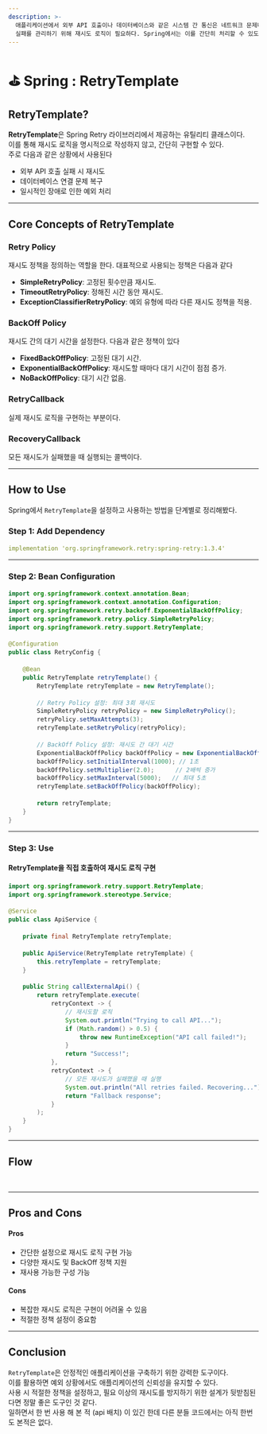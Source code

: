 ```yaml
---
description: >-
  애플리케이션에서 외부 API 호출이나 데이터베이스와 같은 시스템 간 통신은 네트워크 문제나 일시적인 장애로 인해 실패할 수 있다. 이러한
  실패를 관리하기 위해 재시도 로직이 필요하다. Spring에서는 이를 간단히 처리할 수 있도록 RetryTemplate을 제공한다.
---
```


# ⛳ Spring : RetryTemplate

## RetryTemplate?

**RetryTemplate**은 Spring Retry 라이브러리에서 제공하는 유틸리티 클래스이다. \
이를 통해 재시도 로직을 명시적으로 작성하지 않고, 간단히 구현할 수 있다. \
주로 다음과 같은 상황에서 사용된다

* 외부 API 호출 실패 시 재시도
* 데이터베이스 연결 문제 복구
* 일시적인 장애로 인한 예외 처리

***

## Core Concepts of RetryTemplate

### Retry Policy

재시도 정책을 정의하는 역할을 한다. 대표적으로 사용되는 정책은 다음과 같다

* **SimpleRetryPolicy**: 고정된 횟수만큼 재시도.
* **TimeoutRetryPolicy**: 정해진 시간 동안 재시도.
* **ExceptionClassifierRetryPolicy**: 예외 유형에 따라 다른 재시도 정책을 적용.

### BackOff Policy

재시도 간의 대기 시간을 설정한다. 다음과 같은 정책이 있다

* **FixedBackOffPolicy**: 고정된 대기 시간.
* **ExponentialBackOffPolicy**: 재시도할 때마다 대기 시간이 점점 증가.
* **NoBackOffPolicy**: 대기 시간 없음.

### RetryCallback

실제 재시도 로직을 구현하는 부분이다.

### RecoveryCallback

모든 재시도가 실패했을 때 실행되는 콜백이다.

***

## How to Use&#x20;

Spring에서 `RetryTemplate`을 설정하고 사용하는 방법을 단계별로 정리해봤다.

### Step 1: Add Dependency&#x20;

```yaml
implementation 'org.springframework.retry:spring-retry:1.3.4'
```

***

### Step 2: Bean Configuration

```java
import org.springframework.context.annotation.Bean;
import org.springframework.context.annotation.Configuration;
import org.springframework.retry.backoff.ExponentialBackOffPolicy;
import org.springframework.retry.policy.SimpleRetryPolicy;
import org.springframework.retry.support.RetryTemplate;

@Configuration
public class RetryConfig {

    @Bean
    public RetryTemplate retryTemplate() {
        RetryTemplate retryTemplate = new RetryTemplate();

        // Retry Policy 설정: 최대 3회 재시도
        SimpleRetryPolicy retryPolicy = new SimpleRetryPolicy();
        retryPolicy.setMaxAttempts(3);
        retryTemplate.setRetryPolicy(retryPolicy);

        // BackOff Policy 설정: 재시도 간 대기 시간
        ExponentialBackOffPolicy backOffPolicy = new ExponentialBackOffPolicy();
        backOffPolicy.setInitialInterval(1000); // 1초
        backOffPolicy.setMultiplier(2.0);      // 2배씩 증가
        backOffPolicy.setMaxInterval(5000);   // 최대 5초
        retryTemplate.setBackOffPolicy(backOffPolicy);

        return retryTemplate;
    }
}
```

***

### Step 3: Use

#### RetryTemplate을 직접 호출하여 재시도 로직 구현

```java
import org.springframework.retry.support.RetryTemplate;
import org.springframework.stereotype.Service;

@Service
public class ApiService {

    private final RetryTemplate retryTemplate;

    public ApiService(RetryTemplate retryTemplate) {
        this.retryTemplate = retryTemplate;
    }

    public String callExternalApi() {
        return retryTemplate.execute(
            retryContext -> {
                // 재시도할 로직
                System.out.println("Trying to call API...");
                if (Math.random() > 0.5) {
                    throw new RuntimeException("API call failed!");
                }
                return "Success!";
            },
            retryContext -> {
                // 모든 재시도가 실패했을 때 실행
                System.out.println("All retries failed. Recovering...");
                return "Fallback response";
            }
        );
    }
}
```

***

## Flow

<figure><img src="../../.gitbook/assets/스크린샷 2025-01-08 오후 8.08.56.png" alt=""><figcaption></figcaption></figure>

***

## Pros and Cons

#### Pros

* 간단한 설정으로 재시도 로직 구현 가능
* 다양한 재시도 및 BackOff 정책 지원
* 재사용 가능한 구성 가능

#### Cons

* 복잡한 재시도 로직은 구현이 어려울 수 있음
* 적절한 정책 설정이 중요함

***

## Conclusion

`RetryTemplate`은 안정적인 애플리케이션을 구축하기 위한 강력한 도구이다. \
이를 활용하면 예외 상황에서도 애플리케이션의 신뢰성을 유지할 수 있다. \
사용 시 적절한 정책을 설정하고, 필요 이상의 재시도를 방지하기 위한 설계가 뒷받침된다면 정말 좋은 도구인 것 같다.\
일하면서 한 번 사용 해 본 적 (api 배치) 이 있긴 한데 다른 분들 코드에서는 아직 한번도 본적은 없다.

